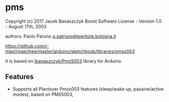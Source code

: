 # pms


Copyright (c) 2017 Jacek Banaszczyk
Boost Software License - Version 1.0 - August 17th, 2003

authors:
Paolo Paruno <p.patruno@iperbole.bologna.it>

https://github.com/r-map/rmap/tree/master/arduino/sketchbook/libraries/pmsx003

It is based on [jbanaszczyk/Pms5003](https://github.com/jbanaszczyk/Pms5003) library for Arduino.


## Features

* Supports all Plantover Pmsx003 features (sleep/wake up, passive/active modes), based on PMS5003,

